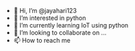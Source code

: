 - 👋 Hi, I’m @jayahari123
- 👀 I’m interested in python 
- 🌱 I’m currently learning IoT using python 
- 💞️ I’m looking to collaborate on ...
- 📫 How to reach me 

<!---
jayahari123/jayahari123 is a ✨ special ✨ repository because its `README.md` (this file) appears on your GitHub profile.
You can click the Preview link to take a look at your changes.
--->
